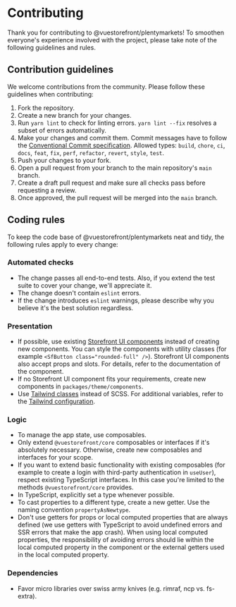 # Contributing

Thank you for contributing to @vuestorefront/plentymarkets! To smoothen everyone's experience involved with the project, please take note of the following guidelines and rules.

## Contribution guidelines

We welcome contributions from the community. Please follow these guidelines when contributing:

1. Fork the repository.
2. Create a new branch for your changes.
3. Run `yarn lint` to check for linting errors. `yarn lint --fix` resolves a subset of errors automatically.
4. Make your changes and commit them. Commit messages have to follow the [Conventional Commit specification](https://www.conventionalcommits.org/en/v1.0.0/). Allowed types: `build`, `chore`, `ci`, `docs`, `feat`, `fix`, `perf`, `refactor`, `revert`, `style`, `test`.
5. Push your changes to your fork.
6. Open a pull request from your branch to the main repository's `main` branch.
7. Create a draft pull request and make sure all checks pass before requesting a review.
8. Once approved, the pull request will be merged into the `main` branch.

## Coding rules

To keep the code base of @vuestorefront/plentymarkets neat and tidy, the following rules apply to every change:

### Automated checks

- The change passes all end-to-end tests. Also, if you extend the test suite to cover your change, we'll appreciate it.
- The change doesn't contain `eslint` errors.
- If the change introduces `eslint` warnings, please describe why you believe it's the best solution regardless.

### Presentation

- If possible, use existing [Storefront UI components](https://docs.storefrontui.io/v1/?path=/story/welcome--page) instead of creating new components. You can style the components with utility classes (for example `<SfButton class="rounded-full" />`). Storefront UI components also accept props and slots. For details, refer to the documentation of the component.
- If no Storefront UI component fits your requirements, create new components in `packages/theme/components`.
- Use [Tailwind classes](https://v2.tailwindcss.com/docs) instead of SCSS. For additional variables, refer to the [Tailwind configuration](./packages/theme/tailwind.config.js).

### Logic

- To manage the app state, use composables.
- Only extend `@vuestorefront/core` composables or interfaces if it's absolutely necessary. Otherwise, create new composables and interfaces for your scope.
- If you want to extend basic functionality with existing composables (for example to create a login with third-party authentication in `useUser`), respect existing TypeScript interfaces. In this case you're limited to the methods `@vuestorefront/core` provides.
- In TypeScript, explicitly set a type whenever possible.
- To cast properties to a different type, create a new getter. Use the naming convention `propertyAsNewtype`.
- Don't use getters for props or local computed properties that are always defined (we use getters with TypeScript to avoid undefined errors and SSR errors that make the app crash). When using local computed properties, the responsibility of avoiding errors should lie within the local computed property in the component or the external getters used in the local computed property.

### Dependencies

- Favor micro libraries over swiss army knives (e.g. rimraf, ncp vs. fs-extra).
